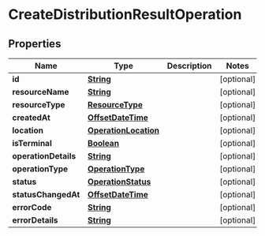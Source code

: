 

# CreateDistributionResultOperation


## Properties

| Name | Type | Description | Notes |
|------------ | ------------- | ------------- | -------------|
|**id** | [**String**](String.md) |  |  [optional] |
|**resourceName** | [**String**](String.md) |  |  [optional] |
|**resourceType** | [**ResourceType**](ResourceType.md) |  |  [optional] |
|**createdAt** | [**OffsetDateTime**](OffsetDateTime.md) |  |  [optional] |
|**location** | [**OperationLocation**](OperationLocation.md) |  |  [optional] |
|**isTerminal** | [**Boolean**](Boolean.md) |  |  [optional] |
|**operationDetails** | [**String**](String.md) |  |  [optional] |
|**operationType** | [**OperationType**](OperationType.md) |  |  [optional] |
|**status** | [**OperationStatus**](OperationStatus.md) |  |  [optional] |
|**statusChangedAt** | [**OffsetDateTime**](OffsetDateTime.md) |  |  [optional] |
|**errorCode** | [**String**](String.md) |  |  [optional] |
|**errorDetails** | [**String**](String.md) |  |  [optional] |




